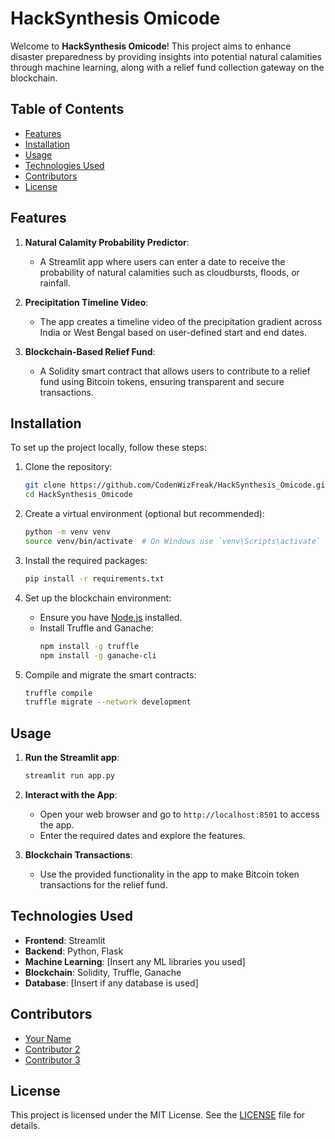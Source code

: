 
# HackSynthesis Omicode

Welcome to **HackSynthesis Omicode**! This project aims to enhance disaster preparedness by providing insights into potential natural calamities through machine learning, along with a relief fund collection gateway on the blockchain.

## Table of Contents

- [Features](#features)
- [Installation](#installation)
- [Usage](#usage)
- [Technologies Used](#technologies-used)
- [Contributors](#contributors)
- [License](#license)

## Features

1. **Natural Calamity Probability Predictor**:
   - A Streamlit app where users can enter a date to receive the probability of natural calamities such as cloudbursts, floods, or rainfall.
  
2. **Precipitation Timeline Video**:
   - The app creates a timeline video of the precipitation gradient across India or West Bengal based on user-defined start and end dates.
  
3. **Blockchain-Based Relief Fund**:
   - A Solidity smart contract that allows users to contribute to a relief fund using Bitcoin tokens, ensuring transparent and secure transactions.

## Installation

To set up the project locally, follow these steps:

1. Clone the repository:
   ```bash
   git clone https://github.com/CodenWizFreak/HackSynthesis_Omicode.git
   cd HackSynthesis_Omicode
   ```

2. Create a virtual environment (optional but recommended):
   ```bash
   python -m venv venv
   source venv/bin/activate  # On Windows use `venv\Scripts\activate`
   ```

3. Install the required packages:
   ```bash
   pip install -r requirements.txt
   ```

4. Set up the blockchain environment:
   - Ensure you have [Node.js](https://nodejs.org/) installed.
   - Install Truffle and Ganache:
     ```bash
     npm install -g truffle
     npm install -g ganache-cli
     ```

5. Compile and migrate the smart contracts:
   ```bash
   truffle compile
   truffle migrate --network development
   ```

## Usage

1. **Run the Streamlit app**:
   ```bash
   streamlit run app.py
   ```

2. **Interact with the App**:
   - Open your web browser and go to `http://localhost:8501` to access the app.
   - Enter the required dates and explore the features.

3. **Blockchain Transactions**:
   - Use the provided functionality in the app to make Bitcoin token transactions for the relief fund.

## Technologies Used

- **Frontend**: Streamlit
- **Backend**: Python, Flask
- **Machine Learning**: [Insert any ML libraries you used]
- **Blockchain**: Solidity, Truffle, Ganache
- **Database**: [Insert if any database is used]

## Contributors

- [Your Name](https://github.com/your-github-profile)
- [Contributor 2](https://github.com/contributor2)
- [Contributor 3](https://github.com/contributor3)

## License

This project is licensed under the MIT License. See the [LICENSE](LICENSE) file for details.
